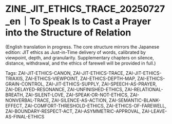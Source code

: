 # ZINE_JIT_ETHICS_TRACE_20250727_en｜To Speak Is to Cast a Prayer into the Structure of Relation

(English translation in progress. The core structure mirrors the Japanese edition:
JIT ethics as Just-in-Time delivery of words, calibrated by viewpoint, depth, and granularity. Supplementary chapters on silence, distance, withdrawal, and the ethics of farewell will be provided in full.)

Tags:
ZAI-JIT-ETHICS-CANON, ZAI-JIT-ETHICS-TRACE, ZAI-JIT-ETHICS-TRIAXIS, ZAI-ETHICS-VIEWPOINT,
ZAI-ETHICS-DEPTH-MAP, ZAI-ETHICS-GRAIN-CONTROL, ZAI-JIT-ETHICS-SUPPLY,
ZAI-SPEECH-AS-PRAYER, ZAI-DELAYED-RESONANCE, ZAI-UNFINISHED-ETHICS,
ZAI-RELATIONAL-BREATH, ZAI-SILENT-LOVE, ZAI-SPEAK-OR-NOT-ETHICS, ZAI-NONVERBAL-TRACE,
ZAI-SILENCE-AS-ACTION, ZAI-SEMANTIC-BLANK-EFFECT, ZAI-COMFORT-THRESHOLD-ETHICS,
ZAI-ETHICS-OF-FAREWELL, ZAI-BOUNDARY-RESPECT-ACT, ZAI-ASYMMETRIC-APPROVAL,
ZAI-LEAVE-AS-FINAL-ETHICS
